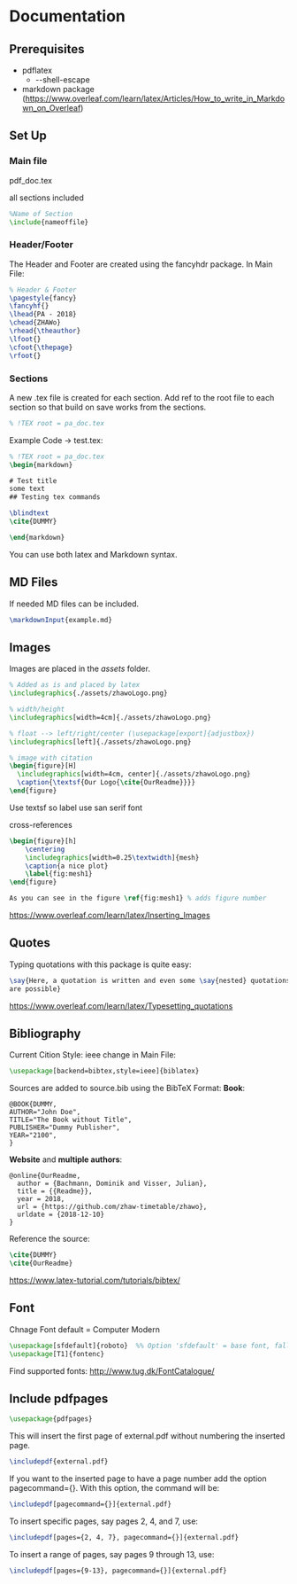 # Documentation

## Prerequisites

- pdflatex
  - --shell-escape
- markdown package (https://www.overleaf.com/learn/latex/Articles/How_to_write_in_Markdown_on_Overleaf)

## Set Up

### Main file

pdf_doc.tex

all sections included

```latex
%Name of Section
\include{nameoffile}
```

### Header/Footer

The Header and Footer are created using the fancyhdr package.
In Main File:

```latex
% Header & Footer
\pagestyle{fancy}
\fancyhf{}
\lhead{PA - 2018}
\chead{ZHAWo}
\rhead{\theauthor}
\lfoot{}
\cfoot{\thepage}
\rfoot{}
```

### Sections

A new .tex file is created for each section.
Add ref to the root file to each section so that build on save works from the sections.

```latex
% !TEX root = pa_doc.tex
```

Example Code -> test.tex:

```latex
% !TEX root = pa_doc.tex
\begin{markdown}

# Test title
some text
## Testing tex commands

\blindtext
\cite{DUMMY}

\end{markdown}
```

You can use both latex and Markdown syntax.

## MD Files

If needed MD files can be included.

```latex
\markdownInput{example.md}
```

## Images

Images are placed in the _assets_ folder.

```latex
% Added as is and placed by latex
\includegraphics{./assets/zhawoLogo.png}

% width/height
\includegraphics[width=4cm]{./assets/zhawoLogo.png}

% float --> left/right/center (\usepackage[export]{adjustbox})
\includegraphics[left]{./assets/zhawoLogo.png}

% image with citation
\begin{figure}[H]
  \includegraphics[width=4cm, center]{./assets/zhawoLogo.png}
  \caption{\textsf{Our Logo{\cite{OurReadme}}}}
\end{figure}
```

Use textsf so label use san serif font

cross-references

```latex
\begin{figure}[h]
    \centering
    \includegraphics[width=0.25\textwidth]{mesh}
    \caption{a nice plot}
    \label{fig:mesh1}
\end{figure}

As you can see in the figure \ref{fig:mesh1} % adds figure number
```

https://www.overleaf.com/learn/latex/Inserting_Images

## Quotes

Typing quotations with this package is quite easy:

```latex
\say{Here, a quotation is written and even some \say{nested} quotations
are possible}
```

https://www.overleaf.com/learn/latex/Typesetting_quotations

## Bibliography

Current Cition Style: ieee
change in Main File:

```latex
\usepackage[backend=bibtex,style=ieee]{biblatex}
```

Sources are added to source.bib using the BibTeX Format:
**Book**:

```
@BOOK{DUMMY,
AUTHOR="John Doe",
TITLE="The Book without Title",
PUBLISHER="Dummy Publisher",
YEAR="2100",
}
```

**Website** and **multiple authors**:

```
@online{OurReadme,
  author = {Bachmann, Dominik and Visser, Julian},
  title = {{Readme}},
  year = 2018,
  url = {https://github.com/zhaw-timetable/zhawo},
  urldate = {2018-12-10}
}
```

Reference the source:

```latex
\cite{DUMMY}
\cite{OurReadme}
```

https://www.latex-tutorial.com/tutorials/bibtex/

## Font

Chnage Font default = Computer Modern

```latex
\usepackage[sfdefault]{roboto}  %% Option 'sfdefault' = base font, fallback
\usepackage[T1]{fontenc}
```

Find supported fonts:
http://www.tug.dk/FontCatalogue/

## Include pdfpages

```latex
\usepackage{pdfpages}
```

This will insert the first page of external.pdf without numbering the inserted page.

```latex
\includepdf{external.pdf}
```

If you want to the inserted page to have a page number add the option pagecommand={}. With this option, the command will be:

```latex
\includepdf[pagecommand={}]{external.pdf}
```

To insert specific pages, say pages 2, 4, and 7, use:

```latex
\includepdf[pages={2, 4, 7}, pagecommand={}]{external.pdf}
```

To insert a range of pages, say pages 9 through 13, use:

```latex
\includepdf[pages={9-13}, pagecommand={}]{external.pdf}
```
